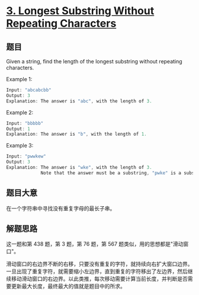 # [3. Longest Substring Without Repeating Characters](https://leetcode.com/problems/longest-substring-without-repeating-characters/)

## 题目

Given a string, find the length of the longest substring without repeating characters.



Example 1:

```c
Input: "abcabcbb"
Output: 3 
Explanation: The answer is "abc", with the length of 3. 
```

Example 2:

```c
Input: "bbbbb"
Output: 1
Explanation: The answer is "b", with the length of 1.
```

Example 3:

```c
Input: "pwwkew"
Output: 3
Explanation: The answer is "wke", with the length of 3. 
             Note that the answer must be a substring, "pwke" is a subsequence and not a substring.
```

## 题目大意


在一个字符串中寻找没有重复字母的最长子串。

## 解题思路

这一题和第 438 题，第 3 题，第 76 题，第 567 题类似，用的思想都是"滑动窗口"。

滑动窗口的右边界不断的右移，只要没有重复的字符，就持续向右扩大窗口边界。一旦出现了重复字符，就需要缩小左边界，直到重复的字符移出了左边界，然后继续移动滑动窗口的右边界。以此类推，每次移动需要计算当前长度，并判断是否需要更新最大长度，最终最大的值就是题目中的所求。













